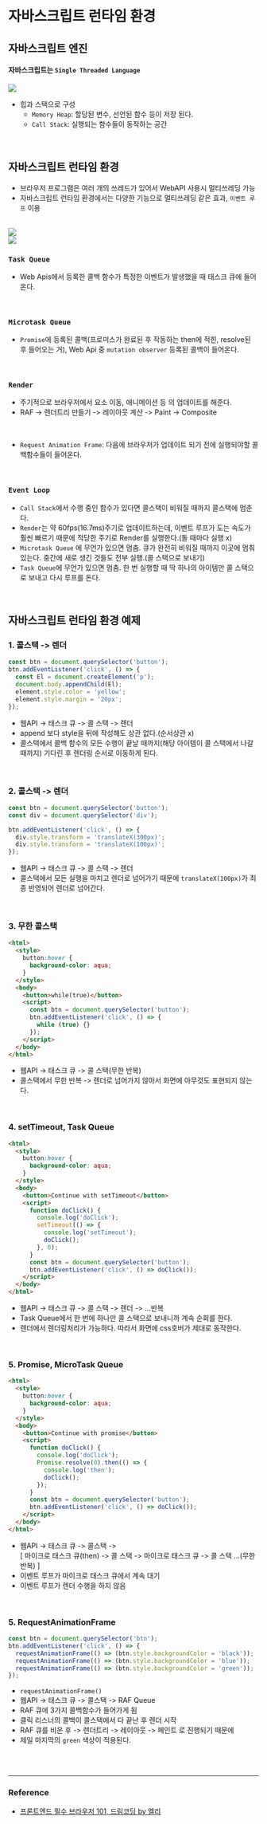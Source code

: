 # 자바스크립트 런타임 환경

## 자바스크립트 엔진

#### 자바스크립트는 `Single Threaded Language`

<img src="images/javascript_runtime.png">

- 힙과 스택으로 구성
  - `Memory Heap`: 할당된 변수, 선언된 함수 등이 저장 된다.
  - `Call Stack`: 실행되는 함수들이 동작하는 공간

<br>

## 자바스크립트 런타임 환경

- 브라우저 프로그램은 여러 개의 쓰레드가 있어서 WebAPI 사용시 멀티쓰레딩 가능
- 자바스크립트 런타임 환경에서는 다양한 기능으로 멀티쓰레딩 같은 효과, `이벤트 루프` 이용

<br>

<img src="images/runtime_environment.png">

<br>

<img src="images/runtime_environment_2.png">

<br>

### `Task Queue`

- Web Apis에서 등록한 콜백 함수가 특정한 이벤트가 발생했을 때 태스크 큐에 들어온다.

<br>

### `Microtask Queue`

- `Promise`에 등록된 콜백(프로미스가 완료된 후 작동하는 then에 적힌, resolve된 후 들어오는 거), Web Api 중 `mutation observer` 등록된 콜백이 들어온다.

<br>

### `Render`

- 주기적으로 브라우저에서 요소 이동, 애니메이션 등 의 업데이트를 해준다.
- RAF -> 렌더트리 만들기 -> 레이아웃 계산 -> Paint -> Composite

<br>

- `Request Animation Frame`: 다음에 브라우저가 업데이트 되기 전에 실행되야할 콜백함수들이 들어온다.

<br>

### `Event Loop`

- `Call Stack`에서 수행 중인 함수가 있다면 콜스택이 비워질 때까지 콜스택에 멈춘다.
- `Render`는 약 60fps(16.7ms)주기로 업데이트하는데, 이벤트 루프가 도는 속도가 훨씬 빠르기 때문에 적당한 주기로 Render를 실행한다.(돌 때마다 실행 x)
- `Microtask Queue` 에 무언가 있으면 멈춤. 큐가 완전히 비워질 때까지 이곳에 멈춰 있는다. 중간에 새로 생긴 것들도 전부 실행.(콜 스택으로 보내기)
- `Task Queue`에 무언가 있으면 멈춤. 한 번 실행할 때 딱 하나의 아이템만 콜 스택으로 보내고 다시 루프를 돈다.

<br>

## 자바스크립트 런타임 환경 예제

### 1. 콜스택 -> 렌더

```js
const btn = document.querySelector('button');
btn.addEventListener('click', () => {
  const El = document.createElement('p');
  document.body.appendChild(El);
  element.style.color = 'yellow';
  element.style.margin = '20px';
});
```

- 웹API -> 태스크 큐 -> 콜 스택 -> 렌더
- append 보다 style을 뒤에 작성해도 상관 없다.(순서상관 x)
- 콜스택에서 콜백 함수의 모든 수행이 끝날 때까지(해당 아이템이 콜 스택에서 나갈 때까지) 기다린 후 렌더링 순서로 이동하게 된다.

<br>

### 2. 콜스택 -> 렌더

```js
const btn = document.querySelector('button');
const div = document.querySelector('div');

btn.addEventListener('click', () => {
  div.style.transform = 'translateX(300px)';
  div.style.transform = 'translateX(100px)';
});
```

- 웹API -> 태스크 큐 -> 콜 스택 -> 렌더
- 콜스택에서 모든 실행을 마치고 렌더로 넘어가기 때문에 `translateX(100px)`가 최종 반영되어 렌더로 넘어간다.

<br>

### 3. 무한 콜스택

```html
<html>
  <style>
    button:hover {
      background-color: aqua;
    }
  </style>
  <body>
    <button>while(true)</button>
    <script>
      const btn = document.querySelector('button');
      btn.addEventListener('click', () => {
        while (true) {}
      });
    </script>
  </body>
</html>
```

- 웹API -> 태스크 큐 -> 콜 스택(무한 반복)
- 콜스택에서 무한 반복 -> 렌더로 넘어가지 않아서 화면에 아무것도 표현되지 않는다.

<br>

### 4. setTimeout, Task Queue

```html
<html>
  <style>
    button:hover {
      background-color: aqua;
    }
  </style>
  <body>
    <button>Continue with setTimeout</button>
    <script>
      function doClick() {
        console.log('doClick');
        setTimeout(() => {
          console.log('setTimeout');
          doClick();
        }, 0);
      }
      const btn = document.querySelector('button');
      btn.addEventListener('click', () => doClick());
    </script>
  </body>
</html>
```

- 웹API -> 태스크 큐 -> 콜 스택 -> 렌더 -> ...반복
- Task Queue에서 한 번에 하나만 콜 스택으로 보내니까 계속 순회를 한다.
- 렌더에서 렌더링처리가 가능하다. 따라서 화면에 css호버가 제대로 동작한다.

<br>

### 5. Promise, MicroTask Queue

```html
<html>
  <style>
    button:hover {
      background-color: aqua;
    }
  </style>
  <body>
    <button>Continue with promise</button>
    <script>
      function doClick() {
        console.log('doClick');
        Promise.resolve(0).then(() => {
          console.log('then');
          doClick();
        });
      }
      const btn = document.querySelector('button');
      btn.addEventListener('click', () => doClick());
    </script>
  </body>
</html>
```

- 웹API -> 태스크 큐 -> 콜스택 ->  
  [ 마이크로 태스크 큐(then) -> 콜 스택 -> 마이크로 태스크 큐 -> 콜 스택 ...(무한 반복) ]
- 이벤트 루프가 마이크로 태스크 큐에서 계속 대기
- 이벤트 루프가 렌더 수행을 하지 않음

<br>

### 5. RequestAnimationFrame

```js
const btn = document.querySelector('btn');
btn.addEventListener('click', () => {
  requestAnimationFrame(() => (btn.style.backgroundColor = 'black'));
  requestAnimationFrame(() => (btn.style.backgroundColor = 'blue'));
  requestAnimationFrame(() => (btn.style.backgroundColor = 'green'));
});
```

- `requestAnimationFrame()`
- 웹API -> 태스크 큐 -> 콜스택 -> RAF Queue
- RAF 큐에 3가지 콜백함수가 들어가게 됨
- 클릭 리스너의 콜백이 콜스택에서 다 끝난 후 렌더 시작
- RAF 큐를 비운 후 -> 렌더트리 -> 레이아웃 -> 페인트 로 진행되기 때문에
- 제일 마지막의 `green` 색상이 적용된다.

<br><br>

---

### **Reference**

- [프론트엔드 필수 브라우저 101, 드림코딩 by 엘리](https://academy.dream-coding.com/courses/browser101)
